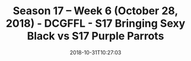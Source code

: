 ---
title: Season 17 – Week 6 (October 28, 2018) - DCGFFL - S17 Bringing Sexy Black vs
  S17 Purple Parrots
teams-score:
- team: _teams/s17-black.md
  score: 24
- team: _teams/s17-purple.md
  score: 14
mvp: A. Pratt (Black), K. Kostura (Purple)
game-ball: S. Adamske (Black), L. Hogue (Purple)
season: 17
week: 6
date: '2018-10-31T10:27:03'
pageid: season-17-week-6-october-28-2018-6688-vs-6703
---